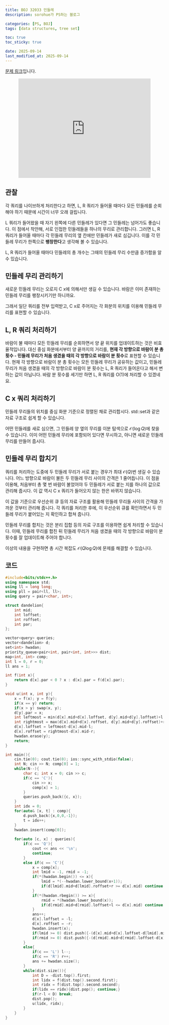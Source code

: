 ```yaml
---
title: BOJ 32033 민들레
description: sorohue가 PS하는 블로그

categories: [PS, BOJ]
tags: [data structures, tree set]

toc: true
toc_sticky: true

date: 2025-09-14
last_modified_at: 2025-09-14
---
```


[문제 링크](https://boj.kr/32033)입니다.

<p align="center">
	<iframe width="420" height="315" src="https://youtube.com/embed/O6K93G9gUDU" frameborder="0" allowfullscreen></iframe>
</p>

## 관찰

각 쿼리를 나이브하게 처리한다고 하면, L, R 쿼리가 들어올 때마다 모든 민들레를 순회해야 하기 때문에 시간이 너무 오래 걸립니다.

L 쿼리가 들어왔을 때 자기 왼쪽에 다른 민들레가 있다면 그 민들레는 넘어가도 좋습니다. 이 점에서 착안해, 서로 인접한 민들레들을 하나의 무리로 관리합니다. 그러면 L, R 쿼리가 들어올 때마다 각 민들레 무리의 옆 칸에만 민들레가 새로 심깁니다. 이를 각 민들레 무리가 한쪽으로 **팽창한다**고 생각해 볼 수 있습니다.

L, R 쿼리가 들어올 때마다 민들레의 총 개수는 그때의 민들레 무리 수만큼 증가함을 알 수 있습니다.

## 민들레 무리 관리하기

새로운 민들레 무리는 오로지 C x에 의해서만 생길 수 있습니다. 바람은 이미 존재하는 민들레 무리를 팽창시키기만 하니까요.

그래서 일단 쿼리를 전부 입력받고, C x로 주어지는 각 화분의 위치를 이용해 민들레 무리를 표현할 수 있습니다.

## L, R 쿼리 처리하기

바람이 불 때마다 모든 민들레 무리를 순회하면서 양 끝 위치를 업데이트하는 것은 비효율적입니다. 대신 중심 화분에서부터 양 끝까지의 거리를, **현재 각 방향으로 바람이 분 총 횟수 - 민들레 무리가 처음 생겼을 때의 각 방향으로 바람이 분 횟수**로 표현할 수 있습니다. 현재 각 방향으로 바람이 분 총 횟수는 모든 민들레 무리가 공유하는 값이고, 민들레 무리가 처음 생겼을 때의 각 방향으로 바람이 분 횟수는 L, R 쿼리가 들어온다고 해서 변하는 값이 아닙니다. 바람 분 횟수를 세기만 하면 L, R 쿼리를 O(1)에 처리할 수 있겠네요.

## C x 쿼리 처리하기

민들레 무리들의 위치를 중심 화분 기준으로 정렬된 채로 관리합시다. std::set과 같은 자료 구조로 쉽게 할 수 있습니다.

어떤 민들레를 새로 심으면, 그 민들레 양 옆의 무리를 이분 탐색으로 $\mathcal{O}(\log Q)$에 찾을 수 있습니다.  이미 어떤 민들레 무리에 포함되어 있다면 무시하고, 아니면 새로운 민들레 무리를 만들어 줍시다.

## 민들레 무리 합치기

쿼리를 처리하는 도중에 두 민들레 무리가 서로 붙는 경우가 최대 $\mathcal{O}(Q)$번 생길 수 있습니다. 어느 방향으로 바람이 불든 두 민들레 무리 사이의 간격은 1 줄어듭니다. 이 점을 이용해, 처음부터 총 몇 번 바람이 불었어야 두 민들레가 서로 붙는 지를 하나의 값으로 관리해 줍시다. 이 값 역시 C x 쿼리가 들어오지 않는 한은 바뀌지 않습니다.

이 값을 기준으로 우선순위 큐 등의 자료 구조를 활용해 민들레 무리들 사이의 간격을 가까운 것부터 관리해 줍니다. 각 쿼리를 처리한 후에, 이 우선순위 큐를 확인하면서 두 민들레 무리가 붙어있는 지 확인하고 합쳐 줍니다.

민들레 무리를 합치는 것은 분리 집합 등의 자료 구조를 이용하면 쉽게 처리할 수 있습니다. 이때, 민들레 무리를 합친 뒤 민들레 무리가 처음 생겼을 때의 각 방향으로 바람이 분 횟수를 잘 업데이트해 주어야 합니다.

이상의 내용을 구현하면 총 시간 복잡도 $\mathcal{O}(Q \log Q)$에 문제를 해결할 수 있습니다.

## 코드

```cpp
#include<bits/stdc++.h>
using namespace std;
using ll = long long;
using pll = pair<ll, ll>;
using query = pair<char, int>;

struct dandelion{
	int mid;
	int loffset;
	int roffset;
	int par;
};

vector<query> queries;
vector<dandelion> d;
set<int> hwadan;
priority_queue<pair<int, pair<int, int>>> dist;
map<int, int> comp;
int l = 0, r = 0;
ll ans = 1;

int f(int x){
	return d[x].par < 0 ? x : d[x].par = f(d[x].par);
}

void u(int x, int y){
	x = f(x); y = f(y);
	if(x == y) return;
	if(x > y) swap(x, y);
	d[y].par = x;
	int leftmost = min(d[x].mid+d[x].loffset, d[y].mid+d[y].loffset)+l;
	int rightmost = max(d[x].mid+d[x].roffset, d[y].mid+d[y].roffset)+r;
	d[x].loffset = leftmost-d[x].mid-l;
	d[x].roffset = rightmost-d[x].mid-r;
	hwadan.erase(y);
	return;
}

int main(){
	cin.tie(0); cout.tie(0); ios::sync_with_stdio(false);
	int N; cin >> N; comp[0] = 1;
	while(N--){
		char c; int x = 0; cin >> c;
		if(c == 'C'){
			cin >> x;
			comp[x] = 1;
		}
		queries.push_back({c, x});
	}
	int idx = 0;
	for(auto& [x, t] : comp){
		d.push_back({x,0,0,-1});
		t = idx++;
	}
	hwadan.insert(comp[0]);
	
	for(auto [c, x] : queries){
		if(c == 'Q'){
			cout << ans << '\n';
			continue;
		}
		else if(c == 'C'){
			x = comp[x];
			int lmid = -1, rmid = -1;
			if(*(hwadan.begin()) <= x){
				lmid = *(--hwadan.lower_bound(x+1));
				if(d[lmid].mid+d[lmid].roffset+r >= d[x].mid) continue;
			}
			if(*(hwadan.rbegin()) >= x){
				rmid = *(hwadan.lower_bound(x));
				if(d[rmid].mid+d[rmid].loffset+l <= d[x].mid) continue;
			}
			ans++;
			d[x].loffset = -l;
			d[x].roffset = -r;
			hwadan.insert(x);
			if(lmid >= 0) dist.push({-(d[x].mid+d[x].loffset-d[lmid].mid-d[lmid].roffset-1),{lmid, x}});
			if(rmid >= 0) dist.push({-(d[rmid].mid+d[rmid].loffset-d[x].mid-d[x].roffset-1),{x, rmid}});
		}
		else{
			if(c == 'L') l--;
			if(c == 'R') r++;
			ans += hwadan.size();
		}
		while(dist.size()){
			int D = -dist.top().first;
			int lidx = f(dist.top().second.first);
			int ridx = f(dist.top().second.second);
			if(lidx == ridx){dist.pop(); continue;}
			if(r-l < D) break;
			dist.pop();
			u(lidx, ridx);
		}
	}
}
```